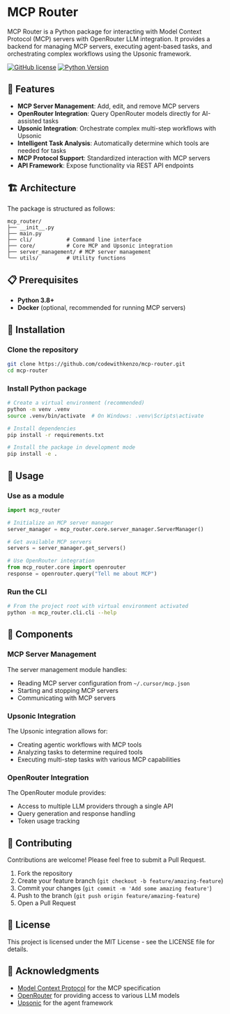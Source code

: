 # MCP Router

MCP Router is a Python package for interacting with Model Context Protocol (MCP) servers with OpenRouter LLM integration. It provides a backend for managing MCP servers, executing agent-based tasks, and orchestrating complex workflows using the Upsonic framework.

[![GitHub license](https://img.shields.io/github/license/kenzo/mcp-router)](https://github.com/kenzo/mcp-router/blob/main/LICENSE)
[![Python Version](https://img.shields.io/badge/python-3.8%2B-blue)](https://www.python.org/downloads/)

## 🚀 Features

- **MCP Server Management**: Add, edit, and remove MCP servers
- **OpenRouter Integration**: Query OpenRouter models directly for AI-assisted tasks
- **Upsonic Integration**: Orchestrate complex multi-step workflows with Upsonic
- **Intelligent Task Analysis**: Automatically determine which tools are needed for tasks
- **MCP Protocol Support**: Standardized interaction with MCP servers
- **API Framework**: Expose functionality via REST API endpoints

## 🏗️ Architecture

The package is structured as follows:

```
mcp_router/
├── __init__.py
├── main.py
├── cli/           # Command line interface
├── core/          # Core MCP and Upsonic integration
├── server_management/ # MCP server management
└── utils/         # Utility functions
```

## 📋 Prerequisites

- **Python 3.8+**
- **Docker** (optional, recommended for running MCP servers)

## 🔧 Installation

### Clone the repository
```bash
git clone https://github.com/codewithkenzo/mcp-router.git
cd mcp-router
```

### Install Python package
```bash
# Create a virtual environment (recommended)
python -m venv .venv
source .venv/bin/activate  # On Windows: .venv\Scripts\activate

# Install dependencies
pip install -r requirements.txt

# Install the package in development mode
pip install -e .
```

## 🚀 Usage

### Use as a module
```python
import mcp_router

# Initialize an MCP server manager
server_manager = mcp_router.core.server_manager.ServerManager()

# Get available MCP servers
servers = server_manager.get_servers()

# Use OpenRouter integration
from mcp_router.core import openrouter
response = openrouter.query("Tell me about MCP")
```

### Run the CLI
```bash
# From the project root with virtual environment activated
python -m mcp_router.cli.cli --help
```

## 🧩 Components

### MCP Server Management

The server management module handles:
- Reading MCP server configuration from `~/.cursor/mcp.json`
- Starting and stopping MCP servers
- Communicating with MCP servers

### Upsonic Integration

The Upsonic integration allows for:
- Creating agentic workflows with MCP tools
- Analyzing tasks to determine required tools
- Executing multi-step tasks with various MCP capabilities

### OpenRouter Integration

The OpenRouter module provides:
- Access to multiple LLM providers through a single API
- Query generation and response handling
- Token usage tracking

## 🤝 Contributing

Contributions are welcome! Please feel free to submit a Pull Request.

1. Fork the repository
2. Create your feature branch (`git checkout -b feature/amazing-feature`)
3. Commit your changes (`git commit -m 'Add some amazing feature'`)
4. Push to the branch (`git push origin feature/amazing-feature`)
5. Open a Pull Request

## 📄 License

This project is licensed under the MIT License - see the LICENSE file for details.

## 🙏 Acknowledgments

- [Model Context Protocol](https://modelcontextprotocol.github.io/) for the MCP specification
- [OpenRouter](https://openrouter.ai/) for providing access to various LLM models
- [Upsonic](https://github.com/upsonic/upsonic) for the agent framework 